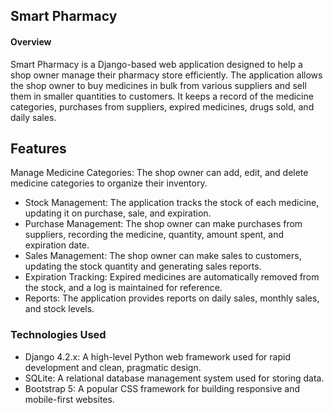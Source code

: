 ## Smart Pharmacy  
####  Overview
Smart Pharmacy is a Django-based web application designed to help a shop owner manage their pharmacy store efficiently. The application allows the shop owner to buy medicines in bulk from various suppliers and sell them in smaller quantities to customers. It keeps a record of the medicine categories, purchases from suppliers, expired medicines, drugs sold, and daily sales.

## Features
Manage Medicine Categories: The shop owner can add, edit, and delete medicine categories to organize their inventory.
- Stock Management: The application tracks the stock of each medicine, updating it on purchase, sale, and expiration.
- Purchase Management: The shop owner can make purchases from suppliers, recording the medicine, quantity, amount spent, and expiration date.
- Sales Management: The shop owner can make sales to customers, updating the stock quantity and generating sales reports.
- Expiration Tracking: Expired medicines are automatically removed from the stock, and a log is maintained for reference.
- Reports: The application provides reports on daily sales, monthly sales, and stock levels.
### Technologies Used
- Django 4.2.x: A high-level Python web framework used for rapid development and clean, pragmatic design.
- SQLite: A relational database management system used for storing data.
- Bootstrap 5: A popular CSS framework for building responsive and mobile-first websites.